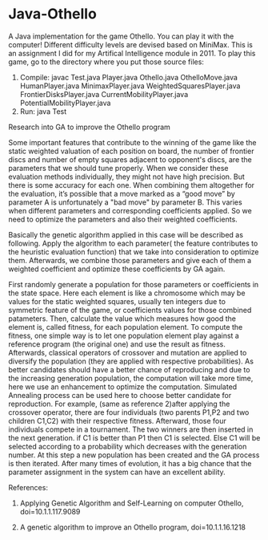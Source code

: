 # Java-Othello
A Java implementation for the game Othello. You can play it with the computer! 
Different difficulty levels are devised based on MiniMax.
This is an assignment I did for my Artifical Intelligence module in 2011.
To play this game, go to the directory where you put those source files:

1. Compile:
javac Test.java Player.java Othello.java OthelloMove.java HumanPlayer.java MinimaxPlayer.java WeightedSquaresPlayer.java FrontierDisksPlayer.java CurrentMobilityPlayer.java  PotentialMobilityPlayer.java
2. Run:
java Test

Research into GA to improve the Othello program

Some important features that contribute to the winning of the game like the static  weighted valuation of each position on board, the number of frontier discs and number of empty squares adjacent to opponent's discs, are the parameters that we should tune properly. When we consider these evaluation methods individually, they might not have high precision. But there is some accuracy for each one. When combining them altogether for the evaluation, it’s possible that a move marked as a “good move” by parameter A is unfortunately a "bad move" by parameter B. This varies when different parameters and corresponding coefficients applied. So we need to optimize the parameters and also their weighted coefficients.

Basically the genetic algorithm applied in this case will be described as following. Apply the algorithm to each parameter( the feature contributes to the heuristic evaluation function) that we take into consideration to optimize them. Afterwards, we combine those parameters and give each of them a weighted coefficient and optimize these coefficients by GA again.

First randomly generate a population for those parameters or coefficients in the state space. Here each element is like a chromosome which may be values for the static weighted squares, usually ten integers due to symmetric feature of the game, or coefficients values for those combined patameters. Then, calculate the value which measures how good the element is, called fitness, for each population element. To compute the fitness, one simple way is to let one population element play against a reference program (the original one) and use the result as fitness. Afterwards, classical operators of crossover and mutation are applied to diversify the population (they are applied with respective probabilities). As better candidates should have a better chance of reproducing and due to the increasing generation population, the computation will take more time, here we use an enhancement to optimize the computation. Simulated Annealing process can be used here to choose better candidate for reproduction. For example, (same as reference 2)after applying the crossover operator, there are four individuals (two parents P1,P2 and two children C1,C2) with their respective fitness. Afterward, those four individuals compete in a tournament. The two winners are then inserted in the next generation. if C1 is better than P1 then C1 is selected. Else C1 will be selected according to a probability which decreases with the generation number. At this step a new population has been created and the GA process is then iterated. After many times of evolution, it has a big chance that the parameter assignment in the system can have an excellent ability.


References:
1. Applying Genetic Algorithm and Self-Learning on computer Othello, doi=10.1.1.117.9089

2. A genetic algorithm to improve an Othello program, doi=10.1.1.16.1218
